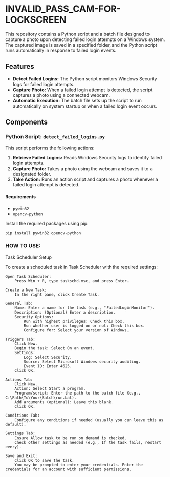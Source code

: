 
# INVALID_PASS_CAM-FOR-LOCKSCREEN

This repository contains a Python script and a batch file designed to capture a photo upon detecting failed login attempts on a Windows system. The captured image is saved in a specified folder, and the Python script runs automatically in response to failed login events.

## Features

- **Detect Failed Logins:** The Python script monitors Windows Security logs for failed login attempts.
- **Capture Photo:** When a failed login attempt is detected, the script captures a photo using a connected webcam.
- **Automatic Execution:** The batch file sets up the script to run automatically on system startup or when a failed login event occurs.

## Components

### Python Script: `detect_failed_logins.py`

This script performs the following actions:

1. **Retrieve Failed Logins:** Reads Windows Security logs to identify failed login attempts.
2. **Capture Photo:** Takes a photo using the webcam and saves it to a designated folder.
3. **Take Action:** Runs an action script and captures a photo whenever a failed login attempt is detected.

#### Requirements

- `pywin32`
- `opencv-python`

Install the required packages using pip:

```sh
pip install pywin32 opencv-python

```


### HOW TO USE:
Task Scheduler Setup

To create a scheduled task in Task Scheduler with the required settings:

    Open Task Scheduler:
        Press Win + R, type taskschd.msc, and press Enter.

    Create a New Task:
        In the right pane, click Create Task.

    General Tab:
        Name: Enter a name for the task (e.g., "FailedLoginMonitor").
        Description: (Optional) Enter a description.
        Security Options:
            Run with highest privileges: Check this box.
            Run whether user is logged on or not: Check this box.
            Configure for: Select your version of Windows.

    Triggers Tab:
        Click New.
        Begin the task: Select On an event.
        Settings:
            Log: Select Security.
            Source: Select Microsoft Windows security auditing.
            Event ID: Enter 4625.
        Click OK.

    Actions Tab:
        Click New.
        Action: Select Start a program.
        Program/script: Enter the path to the batch file (e.g., C:\Path\To\Your\Batch\run.bat).
        Add arguments (optional): Leave this blank.
        Click OK.

    Conditions Tab:
        Configure any conditions if needed (usually you can leave this as default).

    Settings Tab:
        Ensure Allow task to be run on demand is checked.
        Check other settings as needed (e.g., If the task fails, restart every).

    Save and Exit:
        Click OK to save the task.
        You may be prompted to enter your credentials. Enter the credentials for an account with sufficient permissions.
